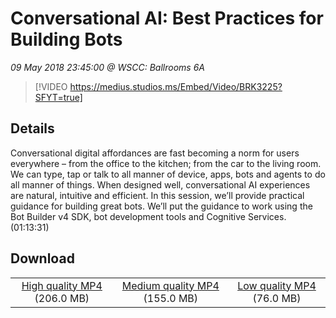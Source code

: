 # Conversational AI: Best Practices for Building Bots

*09 May 2018 23:45:00 @ WSCC: Ballrooms 6A*

> [!VIDEO https://medius.studios.ms/Embed/Video/BRK3225?SFYT=true]

## Details

Conversational digital affordances are fast becoming a norm for users everywhere – from the office to the kitchen; from the car to the living room. We can type, tap or talk to all manner of device, apps, bots and agents to do all manner of things. When designed well, conversational AI experiences are natural, intuitive and efficient. In this session, we’ll provide practical guidance for building great bots. We’ll put the guidance to work using the Bot Builder v4 SDK, bot development tools and Cognitive Services. (01:13:31)

## Download

||||
|:--:|:----:|:-:|
|[High quality MP4](https://sec.ch9.ms/ch9/9d8a/7b7ed2e5-5888-47c4-b146-42c782469d8a/BRK3225_high.mp4) (206.0 MB)|[Medium quality MP4](https://sec.ch9.ms/ch9/9d8a/7b7ed2e5-5888-47c4-b146-42c782469d8a/BRK3225_mid.mp4) (155.0 MB)|[Low quality MP4](https://sec.ch9.ms/ch9/9d8a/7b7ed2e5-5888-47c4-b146-42c782469d8a/BRK3225.mp4) (76.0 MB)|